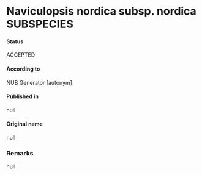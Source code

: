Naviculopsis nordica subsp. nordica SUBSPECIES
=======

#### Status
ACCEPTED

#### According to
NUB Generator [autonym]

#### Published in
null

#### Original name
null

### Remarks
null
